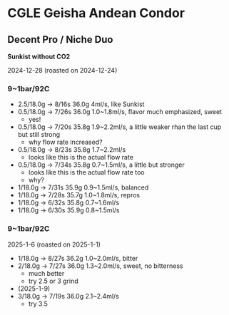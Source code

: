 # CGLE Geisha Andean Condor

## Decent Pro / Niche Duo

**Sunkist without CO2**

2024-12-28 (roasted on 2024-12-24)

### 9~1bar/92C

- 2.5/18.0g -> 8/16s 36.0g 4ml/s, like Sunkist
- 0.5/18.0g -> 7/26s 36.0g 1.0\~1.8ml/s, flavor much emphasized, sweet
  - yes!
- 0.5/18.0g -> 7/20s 35.8g 1.9\~2.2ml/s, a little weaker rhan the last cup but still strong
  - why flow rate increased?
- 0.5/18.0g -> 8/23s 35.8g 1.7\~2.2ml/s
  - looks like this is the actual flow rate
- 0.5/18.0g -> 7/34s 35.8g 0.7\~1.5ml/s, a little but stronger
  - looks like this is the actual flow rate too
  - why?
- 1/18.0g -> 7/31s 35.9g 0.9\~1.5ml/s, balanced
- 1/18.0g -> 7/28s 35.7g 1.0\~1.8ml/s, repros
- 1/18.0g -> 6/32s 35.8g 0.7\~1.6ml/s
- 1/18.0g -> 6/30s 35.9g 0.8\~1.5ml/s

### 9~1bar/92C

2025-1-6 (roasted on 2025-1-1)

- 1/18.0g -> 8/27s 36.2g 1.0\~2.0ml/s, bitter
- 2/18.0g -> 7/27s 36.0g 1.3\~2.0ml/s, sweet, no bitterness
  - much better
  - try 2.5 or 3 grind
- (2025-1-9)
- 3/18.0g -> 7/19s 36.0g 2.1\~2.4ml/s
  - try 3.5
